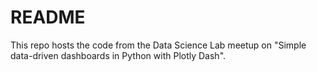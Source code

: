 # README

This repo hosts the code from the Data Science Lab meetup on "Simple data-driven dashboards in Python with Plotly Dash".
